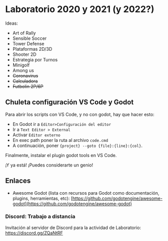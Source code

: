 # Laboratorio 2020 y 2021 (y 2022?)

Ideas:
  * Art of Rally
  * Sensible Soccer
  * Tower Defense
  * Plataformas 2D/3D
  * Shooter 2D
  * Estrategia por Turnos
  * Minigolf
  * Among us
  * ~~Coronavirus~~
  * ~~Calculadora~~
  * ~~Futbolin 2P/6P~~
  
## Chuleta configuración VS Code y Godot
  Para abrir los scripts con VS Code, y no con godot, hay que hacer esto:
* En Godot ir a ```Editor>Configuración del editor```
* Ir a ```Text Editor > External```
* Activar ```Editor externo```
* En exec path poner la ruta al archivo ```code.cmd```
* A continuación, poner  ```{project} --goto {file}:{line}:{col}```.

Finalmente, instalar el plugin godot tools en VS Code.

¡Y ya está! ¡Puedes considerarte un genio!

## Enlaces

* Awesome Godot (lista con recursos para Godot como documentación, plugins, herramientas, etc): [https://github.com/godotengine/awesome-godot](https://github.com/godotengine/awesome-godot)

### Discord: Trabajo a distancia
Invitación al servidor de Discord para la actividad de Laboratorio: https://discord.gg/ZQaNtRF